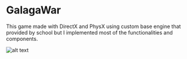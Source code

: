 # GalagaWar
This game made with DirectX and PhysX using custom base engine that provided by school but I implemented most of the functionalities and components.

![alt text](https://static.wixstatic.com/media/139572_cc1115b967484378a5aa5dbf9739ce5c~mv2.gif)

